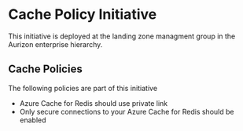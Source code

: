 # Cache Policy Initiative

This initiative is deployed at the landing zone managment group in the Aurizon enterprise hierarchy.

## Cache Policies

The following policies are part of this initiative

- Azure Cache for Redis should use private link
- Only secure connections to your Azure Cache for Redis should be enabled
